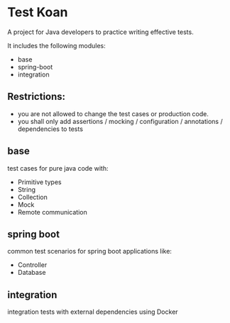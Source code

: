# Test Koan
A project for Java developers to practice writing effective tests.

It includes the following modules:
* base 
* spring-boot
* integration

## Restrictions: 
* you are not allowed to change the test cases or production code.
* you shall only add assertions / mocking / configuration / annotations / dependencies to tests

## base
test cases for pure java code with:
* Primitive types
* String
* Collection
* Mock
* Remote communication

## spring boot
common test scenarios for spring boot applications like:
* Controller
* Database

## integration
integration tests with external dependencies using Docker
